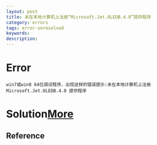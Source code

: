 ```yaml
---
layout: post
title: 未在本地计算机上注册“Microsoft.Jet.OLEDB.4.0”提供程序
category: errors
tags: error-unresolved
keywords: 
description: 
---
```


# Error

```
win7或win8 64位调试程序，出现这样的错误提示:未在本地计算机上注册 Microsoft.Jet.OLEDB.4.0 提供程序
```
# Solution[More](http://www.mycodes.net/78/6296.htm)


## Reference